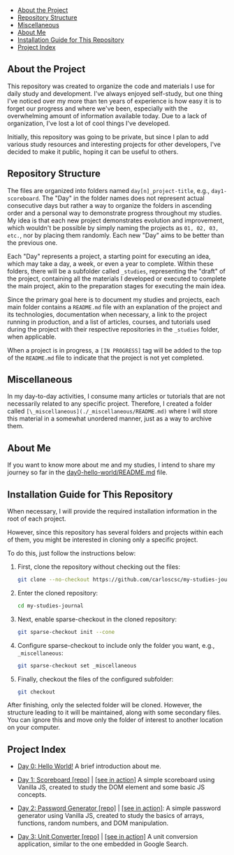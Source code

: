 - [About the Project](#about-the-project)
- [Repository Structure](#repository-structure)
- [Miscellaneous](#miscellaneous)
- [About Me](#about-me)
- [Installation Guide for This Repository](#installation-guide-for-this-repository)
- [Project Index](#project-index)

## About the Project

This repository was created to organize the code and materials I use for daily study and development. I've always enjoyed self-study, but one thing I've noticed over my more than ten years of experience is how easy it is to forget our progress and where we've been, especially with the overwhelming amount of information available today. Due to a lack of organization, I've lost a lot of cool things I've developed.

Initially, this repository was going to be private, but since I plan to add various study resources and interesting projects for other developers, I've decided to make it public, hoping it can be useful to others.

## Repository Structure

The files are organized into folders named `day[n]_project-title`, e.g., `day1-scoreboard`. The "Day" in the folder names does not represent actual consecutive days but rather a way to organize the folders in ascending order and a personal way to demonstrate progress throughout my studies. My idea is that each new project demonstrates evolution and improvement, which wouldn't be possible by simply naming the projects as `01, 02, 03, etc.`, nor by placing them randomly. Each new "Day" aims to be better than the previous one.

Each "Day" represents a project, a starting point for executing an idea, which may take a day, a week, or even a year to complete. Within these folders, there will be a subfolder called `_studies`, representing the "draft" of the project, containing all the materials I developed or executed to complete the main project, akin to the preparation stages for executing the main idea.

Since the primary goal here is to document my studies and projects, each main folder contains a `README.md` file with an explanation of the project and its technologies, documentation when necessary, a link to the project running in production, and a list of articles, courses, and tutorials used during the project with their respective repositories in the `_studies` folder, when applicable.

When a project is in progress, a `[IN PROGRESS]` tag will be added to the top of the `README.md` file to indicate that the project is not yet completed.

## Miscellaneous

In my day-to-day activities, I consume many articles or tutorials that are not necessarily related to any specific project. Therefore, I created a folder called `[\_miscellaneous](./_miscellaneous/README.md)` where I will store this material in a somewhat unordered manner, just as a way to archive them.

## About Me

If you want to know more about me and my studies, I intend to share my journey so far in the [day0-hello-world/README.md](./day0-hello-world/README.md) file.

## Installation Guide for This Repository

When necessary, I will provide the required installation information in the root of each project.

However, since this repository has several folders and projects within each of them, you might be interested in cloning only a specific project.

To do this, just follow the instructions below:

1. First, clone the repository without checking out the files:

   ```sh
   git clone --no-checkout https://github.com/carloscsc/my-studies-journal.git
   ```

2. Enter the cloned repository:
   ```sh
   cd my-studies-journal
   ```
3. Next, enable sparse-checkout in the cloned repository:
   ```sh
   git sparse-checkout init --cone
   ```
4. Configure sparse-checkout to include only the folder you want, e.g., `_miscellaneous`:
   ```sh
   git sparse-checkout set _miscellaneous
   ```
5. Finally, checkout the files of the configured subfolder:
   ```sh
   git checkout
   ```

After finishing, only the selected folder will be cloned. However, the structure leading to it will be maintained, along with some secondary files. You can ignore this and move only the folder of interest to another location on your computer.

## Project Index

- [Day 0: Hello World!](./day0-hello-world/README.md) A brief introduction about me.

- [Day 1: Scoreboard [repo]](./day1-scoreboard/README.md) | [[see in action]](https://my-study-journal.vercel.app/day1-scoreboard) A simple scoreboard using Vanilla JS, created to study the DOM element and some basic JS concepts.

- [Day 2: Password Generator [repo]](./day2-password-generator/README.md) | [[see in action]](https://my-study-journal.vercel.app/day2-password-generator): A simple password generator using Vanilla JS, created to study the basics of arrays, functions, random numbers, and DOM manipulation.

- [Day 3: Unit Converter [repo]](./day3-unit-converter/README.md) | [[see in action]](https://my-study-journal.vercel.app/day3-unit-converter/dist) A unit conversion application, similar to the one embedded in Google Search.
